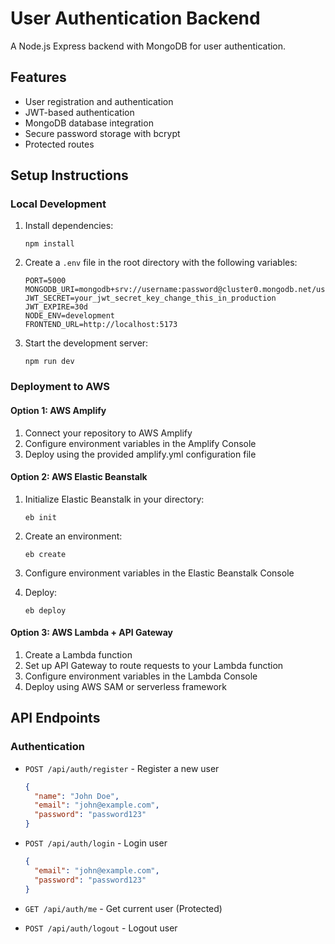 # User Authentication Backend

A Node.js Express backend with MongoDB for user authentication.

## Features

- User registration and authentication
- JWT-based authentication
- MongoDB database integration
- Secure password storage with bcrypt
- Protected routes

## Setup Instructions

### Local Development

1. Install dependencies:
   ```
   npm install
   ```

2. Create a `.env` file in the root directory with the following variables:
   ```
   PORT=5000
   MONGODB_URI=mongodb+srv://username:password@cluster0.mongodb.net/userdb
   JWT_SECRET=your_jwt_secret_key_change_this_in_production
   JWT_EXPIRE=30d
   NODE_ENV=development
   FRONTEND_URL=http://localhost:5173
   ```

3. Start the development server:
   ```
   npm run dev
   ```

### Deployment to AWS

#### Option 1: AWS Amplify

1. Connect your repository to AWS Amplify
2. Configure environment variables in the Amplify Console
3. Deploy using the provided amplify.yml configuration file

#### Option 2: AWS Elastic Beanstalk

1. Initialize Elastic Beanstalk in your directory:
   ```
   eb init
   ```

2. Create an environment:
   ```
   eb create
   ```

3. Configure environment variables in the Elastic Beanstalk Console

4. Deploy:
   ```
   eb deploy
   ```

#### Option 3: AWS Lambda + API Gateway

1. Create a Lambda function
2. Set up API Gateway to route requests to your Lambda function
3. Configure environment variables in the Lambda Console
4. Deploy using AWS SAM or serverless framework

## API Endpoints

### Authentication

- `POST /api/auth/register` - Register a new user
  ```json
  {
    "name": "John Doe",
    "email": "john@example.com",
    "password": "password123"
  }
  ```

- `POST /api/auth/login` - Login user
  ```json
  {
    "email": "john@example.com",
    "password": "password123"
  }
  ```

- `GET /api/auth/me` - Get current user (Protected)

- `POST /api/auth/logout` - Logout user 